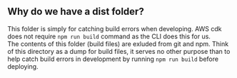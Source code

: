 ## Why do we have a dist folder?

This folder is simply for catching build errors when developing. AWS cdk does not require `npm run build` command as the CLI does this for us.
<br />
The contents of this folder (build files) are exluded from git and npm. Think of this directory as a dump for build files, it serves no other purpose than to help catch build errors in development by running `npm run build` before deploying.
